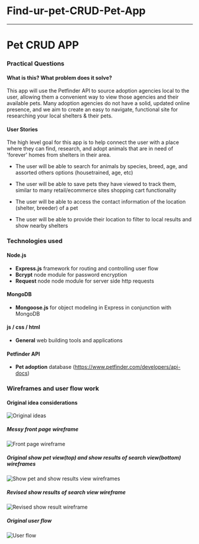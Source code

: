 # Find-ur-pet-CRUD-Pet-App


***


# Pet CRUD APP
### Practical Questions
#### __What is this? What problem does it solve?__
This app will use the Petfinder API to source adoption agencies local to the user, allowing them a convenient way to view those agencies and their available pets. Many adoption agencies do not have a solid, updated online presence, and we aim to create an easy to navigate, functional site for researching your local shelters & their pets.


#### __User Stories__
The high level goal for this app is to help connect the user with a place where they can find, research, and adopt animals that are in need of 'forever' homes from shelters in their area.


- The user will be able to search for animals by species, breed, age, and assorted others options (housetrained, age, etc)


- The user will be able to save pets they have viewed to track them, similar to many retail/ecommerce sites shopping cart functionality


- The user will be able to access the contact information of the location (shelter, breeder) of a pet


- The user will be able to provide their location to filter to local results and show nearby shelters


### Technologies used
#### __Node.js__
- **Express.js** framework for routing and controlling user flow
- **Bcrypt** node module for password encryption
- **Request** node node module for server side http requests

#### __MongoDB__
- **Mongoose.js** for object modeling in Express in conjunction with MongoDB

#### __js / css / html__
- **General** web building tools and applications

#### __Petfinder API__
- **Pet adoption** database (https://www.petfinder.com/developers/api-docs)


### Wireframes and user flow work
#### __Original idea considerations__
![Original ideas](https://raw.githubusercontent.com/rynelaster/Project-2-CRUD-Pet-App/master/public/img/IMG_3739.JPG)


##### __Messy front page wireframe__
![Front page wireframe](https://raw.githubusercontent.com/rynelaster/Project-2-CRUD-Pet-App/master/public/img/IMG_3740.JPG)


##### __Original show pet view(top) and show results of search view(bottom) wireframes__
![Show pet and show results view wireframes](https://raw.githubusercontent.com/rynelaster/Project-2-CRUD-Pet-App/master/public/img/IMG_3741.JPG)


##### __Revised show results of search view wireframe__
![Revised show result wireframe](https://raw.githubusercontent.com/rynelaster/Project-2-CRUD-Pet-App/master/public/img/IMG_3742.JPG)


##### __Original user flow__
![User flow](https://raw.githubusercontent.com/rynelaster/Project-2-CRUD-Pet-App/master/public/img/IMG_3744.JPG)